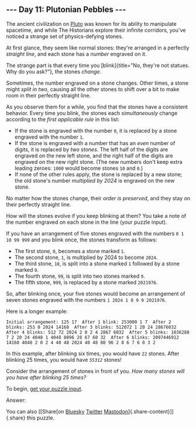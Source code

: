 ## \-\-- Day 11: Plutonian Pebbles \-\--

The ancient civilization on [Pluto](/2019/day/20) was known for its
ability to manipulate spacetime, and while The Historians explore their
infinite corridors, you\'ve noticed a strange set of physics-defying
stones.

At first glance, they seem like normal stones: they\'re arranged in a
perfectly *straight line*, and each stone has a *number* engraved on it.

The strange part is that every time you
[blink]{title="No, they're not statues. Why do you ask?"}, the stones
*change*.

Sometimes, the number engraved on a stone changes. Other times, a stone
might *split in two*, causing all the other stones to shift over a bit
to make room in their perfectly straight line.

As you observe them for a while, you find that the stones have a
consistent behavior. Every time you blink, the stones each
*simultaneously* change according to the *first applicable rule* in this
list:

-   If the stone is engraved with the number `0`, it is replaced by a
    stone engraved with the number `1`.
-   If the stone is engraved with a number that has an *even* number of
    digits, it is replaced by *two stones*. The left half of the digits
    are engraved on the new left stone, and the right half of the digits
    are engraved on the new right stone. (The new numbers don\'t keep
    extra leading zeroes: `1000` would become stones `10` and `0`.)
-   If none of the other rules apply, the stone is replaced by a new
    stone; the old stone\'s number *multiplied by 2024* is engraved on
    the new stone.

No matter how the stones change, their *order is preserved*, and they
stay on their perfectly straight line.

How will the stones evolve if you keep blinking at them? You take a note
of the number engraved on each stone in the line (your puzzle input).

If you have an arrangement of five stones engraved with the numbers
`0 1 10 99 999` and you blink once, the stones transform as follows:

-   The first stone, `0`, becomes a stone marked `1`.
-   The second stone, `1`, is multiplied by 2024 to become `2024`.
-   The third stone, `10`, is split into a stone marked `1` followed by
    a stone marked `0`.
-   The fourth stone, `99`, is split into two stones marked `9`.
-   The fifth stone, `999`, is replaced by a stone marked `2021976`.

So, after blinking once, your five stones would become an arrangement of
seven stones engraved with the numbers `1 2024 1 0 9 9 2021976`.

Here is a longer example:

    Initial arrangement: 125 17  After 1 blink: 253000 1 7  After 2 blinks: 253 0 2024 14168  After 3 blinks: 512072 1 20 24 28676032  After 4 blinks: 512 72 2024 2 0 2 4 2867 6032  After 5 blinks: 1036288 7 2 20 24 4048 1 4048 8096 28 67 60 32  After 6 blinks: 2097446912 14168 4048 2 0 2 4 40 48 2024 40 48 80 96 2 8 6 7 6 0 3 2 

In this example, after blinking six times, you would have `22` stones.
After blinking 25 times, you would have *`55312`* stones!

Consider the arrangement of stones in front of you. *How many stones
will you have after blinking 25 times?*

To begin, [get your puzzle input](11/input).

Answer:

You can also [\[Share[on
[Bluesky](https://bsky.app/intent/compose?text=%22Plutonian+Pebbles%22+%2D+Day+11+%2D+Advent+of+Code+2024+%23AdventOfCode+https%3A%2F%2Fadventofcode%2Ecom%2F2024%2Fday%2F11)
[Twitter](https://twitter.com/)
[Mastodon](https://mastodon.social/)]{.share-content}\]]{.share} this
puzzle.
